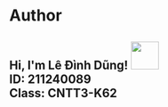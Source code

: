# Author
<h2> Hi, I'm Lê Đình Dũng! <img src="https://media.giphy.com/media/Sv9nS8PtXWyshopzAz/giphy.gif" width="50">
  <br> ID: 211240089
  <br> Class: CNTT3-K62 </br>
</h2>
